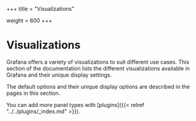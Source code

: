 +++
title = "Visualizations"



weight = 600
+++

# Visualizations

Grafana offers a variety of visualizations to suit different use cases. This section of the documentation lists the different visualizations available in Grafana and their unique display settings.

The default options and their unique display options are described in the pages in this section.

You can add more panel types with [plugins]({{< relref "../../plugins/_index.md" >}}).
